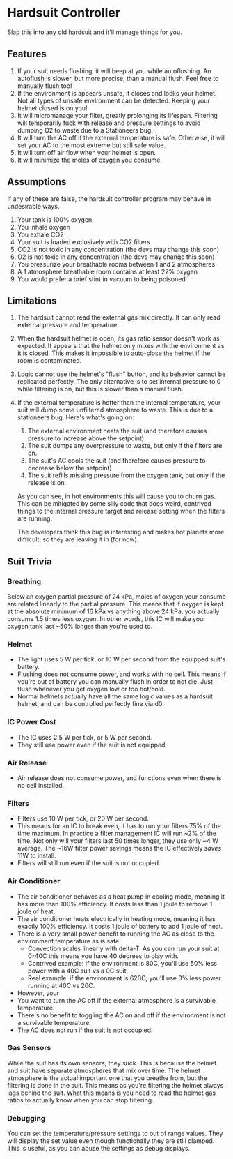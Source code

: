 # Hardsuit Controller

Slap this into any old hardsuit and it'll manage things for you.

## Features

1. If your suit needs flushing, it will beep at you while autoflushing. An autoflush is slower, but more precise, than a manual flush. Feel free to manually flush too!
2. If the environment is appears unsafe, it closes and locks your helmet. Not all types of unsafe environment can be detected. Keeping your helmet closed is on you!
3. It will micromanage your filter, greatly prolonging its lifespan. Filtering will temporarily fuck with release and pressure settings to avoid dumping O2 to waste due to a Stationeers bug.
4. It will turn the AC off if the external temperature is safe. Otherwise, it will set your AC to the most extreme but still safe value.
5. It will turn off air flow when your helmet is open.
6. It will minimize the moles of oxygen you consume.

## Assumptions

If any of these are false, the hardsuit controller program may behave in undesirable ways.

1. Your tank is 100% oxygen
2. You inhale oxygen
3. You exhale CO2
4. Your suit is loaded exclusively with CO2 filters
5. CO2 is not toxic in any concentration (the devs may change this soon)
6. O2 is not toxic in any concentration (the devs may change this soon)
7. You pressurize your breathable rooms between 1 and 2 atmospheres
8. A 1 atmosphere breathable room contains at least 22% oxygen
9. You would prefer a brief stint in vacuum to being poisoned

## Limitations

1. The hardsuit cannot read the external gas mix directly. It can only read external pressure and temperature.
2. When the hardsuit helmet is open, its gas ratio sensor doesn't work as expected. It appears that the helmet only mixes with the environment as it is closed. This makes it impossible to auto-close the helmet if the room is contaminated.
3. Logic cannot use the helmet's "flush" button, and its behavior cannot be replicated perfectly. The only alternative is to set internal pressure to 0 while filtering is on, but this is slower than a manual flush.
4. If the external temperature is hotter than the internal temperature, your suit will dump some unfiltered atmosphere to waste. This is due to a stationeers bug. Here's what's going on:

   1. The external environment heats the suit (and therefore causes pressure to increase above the setpoint)
   2. The suit dumps any overpressure to waste, but only if the filters are on.
   3. The suit's AC cools the suit (and therefore causes pressure to decrease below the setpoint)
   4. The suit refills missing pressure from the oxygen tank, but only if the release is on.

   As you can see, in hot environments this will cause you to churn gas. This can be mitigated by some silly code that does weird, contrived things to the internal pressure target and release setting when the filters are running.

   The developers think this bug is interesting and makes hot planets more difficult, so they are leaving it in (for now).

## Suit Trivia

### Breathing

Below an oxygen partial pressure of 24 kPa, moles of oxygen your consume are related linearly to the partial pressure. This means that if oxygen is kept at the absolute minimum of 16 kPa vs anything above 24 kPa, you actually consume 1.5 times less oxygen. In other words, this IC will make your oxygen tank last ~50% longer than you're used to.

### Helmet

- The light uses 5 W per tick, or 10 W per second from the equipped suit's battery.
- Flushing does not consume power, and works with no cell. This means if you're out of battery you can manually flush in order to not die. Just flush whenever you get oxygen low or too hot/cold.
- Normal helmets actually have all the same logic values as a hardsuit helmet, and can be controlled perfectly fine via d0.

### IC Power Cost

- The IC uses 2.5 W per tick, or 5 W per second.
- They still use power even if the suit is not equipped.

### Air Release

- Air release does not consume power, and functions even when there is no cell installed.

### Filters

- Filters use 10 W per tick, or 20 W per second.
- This means for an IC to break even, it has to run your filters 75% of the time maximum. In practice a filter management IC will run ~2% of the time. Not only will your filters last 50 times longer, they use only ~4 W average. The ~16W filter power savings means the IC effectively *saves* 11W to install.
- Filters will still run even if the suit is not occupied.

### Air Conditioner

- The air conditioner behaves as a heat pump in cooling mode, meaning it has more than 100% efficiency. It costs less than 1 joule to remove 1 joule of heat.
- The air conditioner heats electrically in heating mode, meaning it has exactly 100% efficiency. It costs 1 joule of battery to add 1 joule of heat.
- There is a very small power benefit to running the AC as close to the environment temperature as is safe.
  - Convection scales linearly with delta-T. As you can run your suit at 0-40C this means you have 40 degrees to play with.
  - Contrived example: if the environment is 80C, you'll use 50% less power with a 40C suit vs a 0C suit.
  - Real example: if the environment is 620C, you'll use 3% less power running at 40C vs 20C.
- However, your
- You want to turn the AC off if the external atmosphere is a survivable temperature.
- There's no benefit to toggling the AC on and off if the environment is not a survivable temperature.
- The AC does not run if the suit is not occupied.

### Gas Sensors

While the suit has its own sensors, they suck. This is because the helmet and suit have separate
atmospheres that mix over time. The helmet atmosphere is the actual important one that you breathe
from, but the filtering is done in the suit. This means as you're filtering the helmet always lags
behind the suit. What this means is you need to read the helmet gas ratios to actually know when
you can stop filtering.

### Debugging

You can set the temperature/pressure settings to out of range values. They will display the set value
even though functionally they are still clamped. This is useful, as you can abuse the settings as
debug displays.
